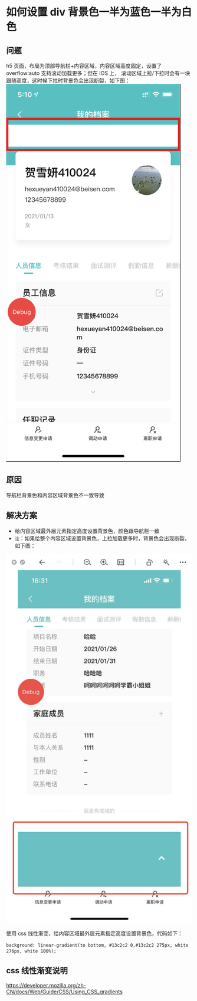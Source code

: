 # 如何设置 div 背景色一半为蓝色一半为白色

## 问题

h5 页面，布局为顶部导航栏+内容区域，内容区域高度固定，设置了 overflow:auto 支持滚动加载更多；但在 IOS 上， 滚动区域上拉/下拉时会有一块跟随高度，这时候下拉时背景色会出现断裂，如下图：
![断裂背景色](../Images/断裂背景色.png)

## 原因

导航栏背景色和内容区域背景色不一致导致

## 解决方案

- 给内容区域最外层元素指定高度设置背景色，颜色跟导航栏一致
- `注`：如果给整个内容区域设置背景色，上拉加载更多时，背景色会出现断裂，如下图：

![断裂背景色2](../Images/断裂背景色2.png)

使用 css 线性渐变，给内容区域最外层元素指定高度设置背景色，代码如下：

```
background: linear-gradient(to bottom, #13c2c2 0,#13c2c2 275px, white 276px, white 100%);

```

## css 线性渐变说明

https://developer.mozilla.org/zh-CN/docs/Web/Guide/CSS/Using_CSS_gradients
